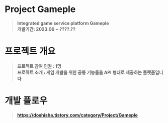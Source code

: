# Project Gameple
> **Integrated game service platform Gameple** <br/> **개발기간: 2023.06 ~ ????.??**

# 프로젝트 개요
> **프로젝트 참여 인원 : 1명**<br>
> **프로젝트 소개 : 게임 개발을 위한 공통 기능들을 API 형태로 제공하는 플랫폼입니다**<br>

# 개발 플로우
> **https://doshisha.tistory.com/category/Project/Gameple**
